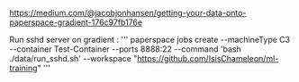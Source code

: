 https://medium.com/@jacobjonhansen/getting-your-data-onto-paperspace-gradient-176c97fb176e

Run sshd server on gradient :
''' paperspace jobs create --machineType C3 --container Test-Container --ports 8888:22 --command 'bash ./data/run_sshd.sh' --workspace "https://github.com/IsisChameleon/ml-training" '''